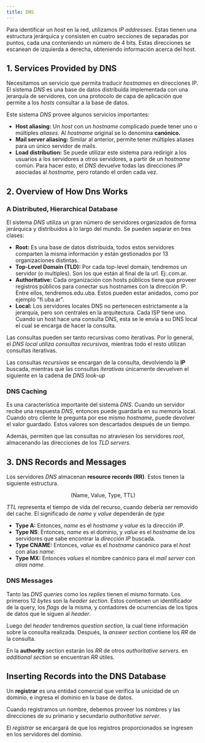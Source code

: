 ```yaml
---
title: DNS
---
```


Para identificar un *host* en la red, utilizamos *IP addresses*. Estas tienen una estructura jerárquica y consisten en cuatro secciones de separadas por puntos, cada una conteniendo un número de 4 bits. Estas direcciones se escanean de izquierda a derecha, obteniendo información acerca del host.

## 1. Services Provided by DNS

Necesitamos un servicio que permita traducir *hostnames* en direcciones IP. El sistema *DNS* es una base de datos distribuida implementada con una jerarquía de servidores, con una protocolo de capa de aplicación que permite a los *hosts* consultar a la base de datos.

Este sistema *DNS* provee algunos servicios importantes:

- **Host aliasing:** Un *host* con un *hostname* complicado puede tener uno o múltiples *aliases.* Al *hostname* original se lo denomina **canónico.**
- **Mail server aliasing:** Similar al anterior, permite tener múltiples aliases para un único servidor de mails.
- **Load distribution:** Se puede utilizar este sistema para redirigir a los usuarios a los servidores a otros servidores, a partir de un *hostname* común. Para hacer esto, el *DNS* devuelve todas las direcciones *IP* asociadas al *hostname*, pero rotando el orden cada vez.

## 2. Overview of How Dns Works

### A Distributed, Hierarchical Database

El sistema *DNS* utiliza un gran número de servidores organizados de forma jerárquica y distribuidos a lo largo del mundo. Se pueden separar en tres clases:

- **Root:** Es una base de datos distribuida, todos estos servidores comparten la misma información y están gestionados por 13 organizaciones distintas.
- **Top-Level Domain (TLD):** Por cada top-level domain, tendremos un servidor (o multiples). Son los que están al final de la url. Ej:.com.ar.
- **Authoritative:** Cada organización con hosts públicos tiene que proveer registros públicos para conectar sus hostnames con la dirección IP. Entre ellos, tendremos.edu.uba. Estos pueden estar anidados, como por ejemplo "fi.uba.ar".
- **Local:** Los servidores locales DNS no pertenecen estrictamente a la jerarquía, pero son centrales en la arquitectura. Cada ISP tiene uno. Cuando un host hace una consulta DNS, esta se le envía a su DNS local el cual se encarga de hacer la consulta.

Las consultas pueden ser tanto recursivas como iterativas. Por lo general, el *DNS local utiliza consultas recursivas,* mientras todo el resto utilizan consultas iterativas.

Las consultas *recursivas* se encargan de la consulta, devolviendo la **IP** buscada, mientras que las consultas *iterativas* únicamente devuelven el siguiente en la cadena de *DNS look-up*

### DNS Caching

Es una característica importante del sistema *DNS*. Cuando un servidor recibe una respuesta *DNS*, entonces puede guardarla en su memoria local. Cuando otro cliente le pregunta por ese mismo *hostname*, puede devolver el valor guardado. Estos valores son descartados después de un tiempo.

Además, permiten que las consultas no atraviesen los servidores *root*, almacenando las direcciones de los *TLD servers.*

## 3. DNS Records and Messages

Los servidores *DNS* almacenan **resource records (RR)**. Estos tienen la siguiente estructura.

$$
\text{(Name, Value, Type, TTL)}
$$

*TTL* representa el tiempo de vida del recurso, cuando debería ser removido del cache. El significado de *name* y *value* dependerán de *type*

- **Type A:** Entonces, *name* es el *hostname* y *value* es la dirección *IP*.
- **Type NS**: Entonces, *name* es el dominio, y *value* es el *hostname* de los servidores que sabe encontrar la *dirección IP* buscada.
- **Type CNAME:** Entonces, *value* es el *hostname* canónico para el *host* con alias *name*.
- **Type MX:** Entonces *values* el nombre canónico para el *mail server* con *alias name.*

### DNS Messages

Tanto las *DNS queries* como los *replies* tienen el mismo formato. Los primeros 12 *bytes* son la *header section*. Estos contienen un identificador de la query, los *flags* de la misma, y contadores de ocurrencias de los tipos de datos que le siguen al *header*.

Luego del *header* tendremos *question section*, la cual tiene información sobre la consulta realizada. Después, la *answer section* contiene los *RR* de la consulta.

En la **authority** section estarán los *RR* de otros *authoritative servers.* en *additional section* se encuentran *RR* útiles.

## Inserting Records into the DNS Database

Un **registrar** es una entidad comercial que verifica la unicidad de un dominio, e ingresa el dominio en la base de datos.

Cuando registramos un nombre, debemos proveer los nombres y las direcciones de su primario y secundario *authoritative server*.

El *registrar* se encargará de que los registros proporcionados se ingresen en los servidores del dominio.
